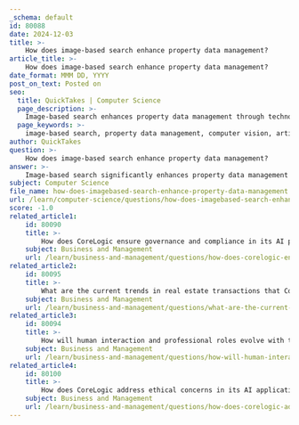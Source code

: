 ```yaml
---
_schema: default
id: 80088
date: 2024-12-03
title: >-
    How does image-based search enhance property data management?
article_title: >-
    How does image-based search enhance property data management?
date_format: MMM DD, YYYY
post_on_text: Posted on
seo:
  title: QuickTakes | Computer Science
  page_description: >-
    Image-based search enhances property data management through technologies like AI and computer vision, improving efficiency, accuracy, and user engagement in real estate transactions.
  page_keywords: >-
    image-based search, property data management, computer vision, artificial intelligence, feature extraction, automated analysis, search precision, virtual tours, immersive experiences, dynamic presentations, data management
author: QuickTakes
question: >-
    How does image-based search enhance property data management?
answer: >-
    Image-based search significantly enhances property data management in several ways, particularly through the application of advanced technologies such as computer vision and artificial intelligence (AI). Here are some key aspects of how this enhancement occurs:\n\n1. **Feature Extraction and Indexing**: Images of properties are indexed based on extracted features, which allows for efficient storage and retrieval. When a user queries an image, the system computes visual similarities between the queried image and those in the database, retrieving similar images in a sorted order of similarity. This process streamlines the search experience for users looking for specific property features.\n\n2. **Automated Analysis**: AI-driven image recognition algorithms can automatically analyze property images to identify and tag key features, such as the number of rooms, types of amenities, and overall property conditions. This automation reduces the manual effort required by real estate agents and enhances the accuracy of property listings.\n\n3. **Enhanced Search Precision**: By categorizing listings based on visual content, image-based search improves the precision of search results for buyers. This means that potential buyers can find properties that closely match their preferences more quickly and easily.\n\n4. **Virtual Tours and Immersive Experiences**: Image-based search facilitates the creation of virtual property tours and immersive experiences through augmented reality applications. This allows potential buyers to remotely explore properties, which can significantly enhance engagement and interest in listings.\n\n5. **Dynamic Presentation of Listings**: Real estate agents can leverage image-based search tools to present listings dynamically, showcasing properties in a more engaging manner. This not only attracts more potential buyers but also expedites the transaction process.\n\n6. **Data Management Across the Lifecycle**: The growth of image data collection in real estate necessitates effective management strategies. Image-based search systems can help manage this data throughout its lifecycle, from acquisition to analysis and storage, ensuring that valuable visual information is easily accessible and usable.\n\nIn summary, image-based search enhances property data management by improving the efficiency and accuracy of property searches, automating the analysis of property images, and providing engaging ways for potential buyers to interact with listings. This technological innovation is transforming the real estate industry, making it easier for buyers and agents to connect and transact.
subject: Computer Science
file_name: how-does-imagebased-search-enhance-property-data-management.md
url: /learn/computer-science/questions/how-does-imagebased-search-enhance-property-data-management
score: -1.0
related_article1:
    id: 80090
    title: >-
        How does CoreLogic ensure governance and compliance in its AI practices?
    subject: Business and Management
    url: /learn/business-and-management/questions/how-does-corelogic-ensure-governance-and-compliance-in-its-ai-practices
related_article2:
    id: 80095
    title: >-
        What are the current trends in real estate transactions that CoreLogic is addressing?
    subject: Business and Management
    url: /learn/business-and-management/questions/what-are-the-current-trends-in-real-estate-transactions-that-corelogic-is-addressing
related_article3:
    id: 80094
    title: >-
        How will human interaction and professional roles evolve with technological advancements in real estate?
    subject: Business and Management
    url: /learn/business-and-management/questions/how-will-human-interaction-and-professional-roles-evolve-with-technological-advancements-in-real-estate
related_article4:
    id: 80100
    title: >-
        How does CoreLogic address ethical concerns in its AI applications?
    subject: Business and Management
    url: /learn/business-and-management/questions/how-does-corelogic-address-ethical-concerns-in-its-ai-applications
---
```


&nbsp;